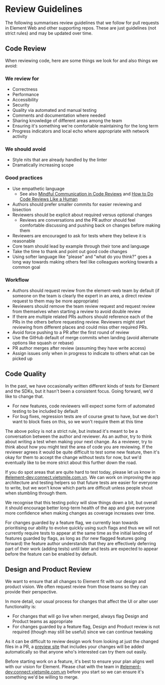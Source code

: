 # Review Guidelines

The following summarises review guidelines that we follow for pull requests in
Element Web and other supporting repos. These are just guidelines (not strict
rules) and may be updated over time.

## Code Review

When reviewing code, here are some things we look for and also things we avoid:

### We review for

- Correctness
- Performance
- Accessibility
- Security
- Quality via automated and manual testing
- Comments and documentation where needed
- Sharing knowledge of different areas among the team
- Ensuring it's something we're comfortable maintaining for the long term
- Progress indicators and local echo where appropriate with network activity

### We should avoid

- Style nits that are already handled by the linter
- Dramatically increasing scope

### Good practices

- Use empathetic language
    - See also [Mindful Communication in Code
      Reviews](https://kickstarter.engineering/a-guide-to-mindful-communication-in-code-reviews-48aab5282e5e)
      and [How to Do Code Reviews Like a Human](https://mtlynch.io/human-code-reviews-1/)
- Authors should prefer smaller commits for easier reviewing and bisection
- Reviewers should be explicit about required versus optional changes
    - Reviews are conversations and the PR author should feel comfortable
      discussing and pushing back on changes before making them
- Reviewers are encouraged to ask for tests where they believe it is reasonable
- Core team should lead by example through their tone and language
- Take the time to thank and point out good code changes
- Using softer language like "please" and "what do you think?" goes a long way
  towards making others feel like colleagues working towards a common goal

### Workflow

- Authors should request review from the element-web team by default (if someone on
  the team is clearly the expert in an area, a direct review request to them may
  be more appropriate)
- Reviewers should remove the team review request and request review from
  themselves when starting a review to avoid double review
- If there are multiple related PRs authors should reference each of the PRs in
  the others before requesting review. Reviewers might start reviewing from
  different places and could miss other required PRs.
- Avoid force pushing to a PR after the first round of review
- Use the GitHub default of merge commits when landing (avoid alternate options
  like squash or rebase)
- PR author merges after review (assuming they have write access)
- Assign issues only when in progress to indicate to others what can be picked
  up

## Code Quality

In the past, we have occasionally written different kinds of tests for
Element and the SDKs, but it hasn't been a consistent focus. Going forward, we'd
like to change that.

- For new features, code reviewers will expect some form of automated testing to
  be included by default
- For bug fixes, regression tests are of course great to have, but we don't want
  to block fixes on this, so we won't require them at this time

The above policy is not a strict rule, but instead it's meant to be a
conversation between the author and reviewer. As an author, try to think about
writing a test when making your next change. As a reviewer, try to think about
how you might test the area of code you are reviewing. If the reviewer agrees
it would be quite difficult to test some new feature, then it's okay for them to
accept the change without tests for now, but we'd eventually like to be more
strict about this further down the road.

If you do spot areas that are quite hard to test today, please let us know in
[#element-dev:connect.vietsmile.com.vn](https://matrix.to/#/#element-dev:connect.vietsmile.com.vn). We can
work on improving the app architecture and testing helpers so that future tests
are easier for everyone to write, but we won't know which parts are difficult
unless people shout when stumbling through them.

We recognise that this testing policy will slow things down a bit, but overall
it should encourage better long-term health of the app and give everyone more
confidence when making changes as coverage increases over time.

For changes guarded by a feature flag, we currently lean towards prioritising
our ability to evolve quickly using such flags and thus we will not currently
require tests to appear at the same time as the initial landing of features
guarded by flags, as long as (for new flagged features going forward) the
feature author understands that they are effectively deferring part of their
work (adding tests) until later and tests are expected to appear before the
feature can be enabled by default.

## Design and Product Review

We want to ensure that all changes to Element fit with our design and product
vision. We often request review from those teams so they can provide their
perspective.

In more detail, our usual process for changes that affect the UI or alter user
functionality is:

- For changes that will go live when merged, always flag Design and Product
  teams as appropriate
- For changes guarded by a feature flag, Design and Product review is not
  required (though may still be useful) since we can continue tweaking

As it can be difficult to review design work from looking at just the changed
files in a PR, a [preview site](./pr-previews.md) that includes your changes
will be added automatically so that anyone who's interested can try them out
easily.

Before starting work on a feature, it's best to ensure your plan aligns well
with our vision for Element. Please chat with the team in
[#element-dev:connect.vietsmile.com.vn](https://matrix.to/#/#element-dev:connect.vietsmile.com.vn) before
you start so we can ensure it's something we'd be willing to merge.
